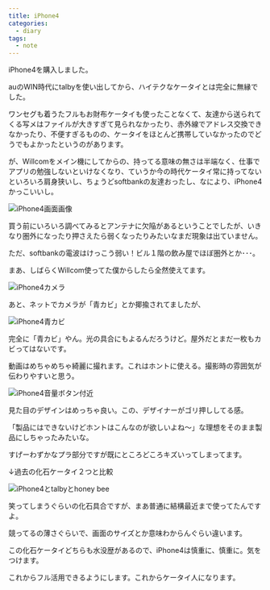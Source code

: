 ```yaml
---
title: iPhone4
categories:
  - diary
tags:
  - note
---
```


iPhone4を購入しました。

auのWIN時代にtalbyを使い出してから、ハイテクなケータイとは完全に無縁でした。

ワンセグも着うたフルもお財布ケータイも使ったことなくて、友達から送られてくる写メはファイルが大きすぎて見られなかったり、赤外線でアドレス交換できなかったり、不便すぎるものの、ケータイをほとんど携帯していなかったのでどうでもよかったというのがあります。

が、Willcomをメイン機にしてからの、持ってる意味の無さは半端なく、仕事でアプリの勉強しないといけなくなり、ていうか今の時代ケータイ常に持ってないといろいろ肩身狭いし、ちょうどsoftbankの友達おったし、なにより、iPhone4かっこいいし。

![iPhone4画面画像][1]

買う前にいろいろ調べてみるとアンテナに欠陥があるということでしたが、いきなり圏外になったり押さえたら弱くなったりみたいなまだ現象は出ていません。

ただ、softbankの電波はけっこう弱い！ビル１階の飲み屋でほぼ圏外とか･･･。

まあ、しばらくWillcom使ってた僕からしたら全然使えてます。

![iPhone4カメラ][2]

あと、ネットでカメラが「青カビ」とか揶揄されてましたが、

![iPhone4青カビ][3]

完全に「青カビ」やん。光の具合にもよるんだろうけど。屋外だとまだ一枚もカビってはないです。

動画はめちゃめちゃ綺麗に撮れます。これはホントに使える。撮影時の雰囲気が伝わりやすいと思う。

![iPhone4音量ボタン付近][4]

見た目のデザインはめっちゃ良い。この、デザイナーがゴリ押ししてる感。

「製品にはできないけどホントはこんなのが欲しいよね～」な理想をそのまま製品にしちゃったみたいな。

すげーわずかなプラ部分ですが既にところどころキズいってしまってます。

↓過去の化石ケータイ２つと比較

![iPhone4とtalbyとhoney bee][5]

笑ってしまうぐらいの化石具合ですが、まあ普通に結構最近まで使ってたんですよ。

競ってるの薄さぐらいで、画面のサイズとか意味わからんぐらい違います。

この化石ケータイどちらも水没歴があるので、iPhone4は慎重に、慎重に。気をつけます。

これからフル活用できるようにします。これからケータイ人になります。

[1]: /img/uploads/2010/08/iphone4-1.jpg
[2]: /img/uploads/2010/08/iphone4-2.jpg
[3]: /img/uploads/2010/08/iphone4-3.jpg
[4]: /img/uploads/2010/08/iphone4-4.jpg
[5]: /img/uploads/2010/08/iphone4-5.jpg
